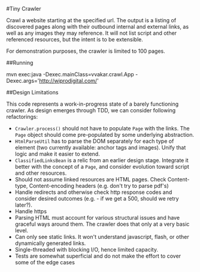 #Tiny Crawler

Crawl a website starting at the specified url. The output is a listing of discovered pages along with their outbound internal and external links, as well as any images they may reference. It will not list script and other referenced resources, but the intent is to be extensible.

For demonstration purposes, the crawler is limited to 100 pages.


##Running

mvn exec:java -Dexec.mainClass=vvakar.crawl.App -Dexec.args='http://wiprodigital.com/'


##Design Limitations

This code represents a work-in-progress state of a barely functioning crawler. As design emerges through TDD, we can consider following refactorings:
* `Crawler.process()` should not have to populate `Page` with the links. The `Page` object should come pre-populated by some underlying abstraction.
* `HtmlParseUtil` has to parse the DOM separately for each type of element (two currently available: anchor tags and images). Unify that logic and make it easier to extend.
* `ClassifiedLinksBean` is a relic from an earlier design stage. Integrate it better with the concept of a `Page`, and consider evolution toward script and other resources.
* Should not assume linked resources are HTML pages. Check Content-type, Content-encoding headers (e.g. don't try to parse pdf's)
* Handle redirects and otherwise check http response codes and consider desired outcomes (e.g. - if we get a 500, should we retry later?).
* Handle https
* Parsing HTML must account for various structural issues and have graceful ways around them. The crawler does that only at a very basic level.
* Can only see static links. It won't understand javascript, flash, or other dynamically generated links.
* Single-threaded with blocking I/O, hence limited capacity.
* Tests are somewhat superficial and do not make the effort to cover some of the edge cases



